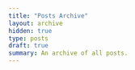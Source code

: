 ```yaml
---
title: "Posts Archive"
layout: archive
hidden: true
type: posts
draft: true
summary: An archive of all posts.
---
```

